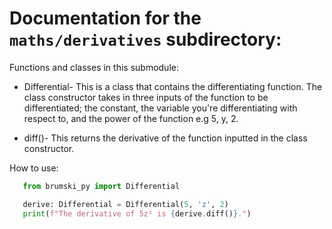 # Documentation for the `maths/derivatives` subdirectory:

Functions and classes in this submodule:
* Differential- This is a class that contains the differentiating function. The class constructor takes in three inputs of the function to be differentiated; the constant, the variable you're differentiating with respect to, and the power of the function e.g 5, y, 2.

* diff()- This returns the derivative of the function inputted in the class constructor.

How to use:

```python
   from brumski_py import Differential

   derive: Differential = Differential(5, 'z', 2)
   print(f"The derivative of 5z² is {derive.diff()}.")
```
   

